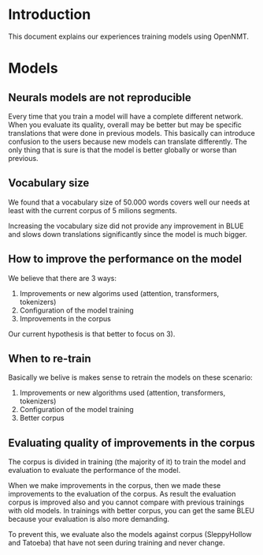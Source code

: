 # Introduction

This document explains our experiences training models using OpenNMT.

# Models

## Neurals models are not reproducible

Every time that you train a model will have a complete different network. When you evaluate its quality, overall may be better
but may be specific translations that were done in previous models. This basically can introduce confusion to the users because
new models can translate differently. The only thing that is sure is that the model is better globally or worse than previous.

## Vocabulary size

We found that a vocabulary size of 50.000 words covers well our needs at least with the current corpus of 5 milions segments.

Increasing the vocabulary size did not provide any improvement in BLUE and slows down translations significantly since the
model is much bigger.

## How to improve the performance on the model

We believe that there are 3 ways:

1. Improvements or new algorims used (attention, transformers, tokenizers)
2. Configuration of the model training
3. Improvements in the corpus

Our current hypothesis is that better to focus on 3).

## When to re-train 

Basically we belive is makes sense to retrain the models on these scenario:

1. Improvements or new algorithms used (attention, transformers, tokenizers)
2. Configuration of the model training
3. Better corpus

## Evaluating quality of improvements in the corpus

The corpus is divided in training (the majority of it) to train the model and evaluation to evaluate the performance of the model.

When we make improvements in the corpus, then we made these improvements to the evaluation of the corpus. As result the evaluation
corpus is improved also and you cannot compare with previous trainings with old models. In trainings with better corpus, you can get
the same BLEU because your evaluation is also more demanding.

To prevent this, we evaluate also the models against corpus (SleppyHollow and Tatoeba) that have not seen during training and never change. 


